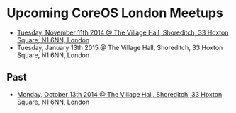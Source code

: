 # Upcoming CoreOS London Meetups

* [Tuesday, November 11th 2014 @ The Village Hall, Shoreditch, 33 Hoxton Square, N1 6NN, London](http://www.meetup.com/CoreOS-London/events/210723572/)
* Tuesday, January 13th 2015 @ The Village Hall, Shoreditch, 33 Hoxton Square, N1 6NN, London

## Past

* [Monday, October 13th 2014 @ The Village Hall, Shoreditch, 33 Hoxton Square, N1 6NN, London](http://www.meetup.com/CoreOS-London/events/206814132/)
